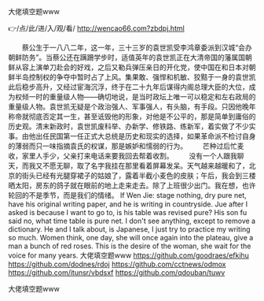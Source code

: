 
大佬填空题www




👉/点/此/进/入/观/看/ http://wencao66.com?zbdpj.html




　　蔡公生于一八八二年，这一年，三十三岁的袁世凯受李鸿章委派到汉城“会办朝鲜防务”。当蔡公还在蹒跚学步时，适值英年的袁世凯正在大清帝国的藩属国朝鲜从容上演单刀赴会的好戏，之后又勒兵弹压亲日的开化党，使中国在和日本对朝鲜半岛控制权的争夺中暂时占了上风。集果敢、强悍和机敏、狡黠于一身的袁世凯此后稳步高升，又经过宦海沉浮，终于在二十九年后谋得内阁总理大臣的大位，成为权倾一时的重量级人物——确切地说，是当时政坛上唯一可以稳定和左右政局的重量级人物。袁世凯无疑是个政治强人、军事强人，有头脑，有手段。只因他晚年称帝就彻底否定其一生，甚至诋毁他的形象，对他是不公平的，那是简单到庸俗的历史观。清末新政时，袁世凯废科举、办新学、修铁路、练新军，着实做了不少实事。由他出任民国第一任正式大总统是历史和现实的选择，如果革命派不检讨自身的薄弱而只一味指摘袁氏的权谋，那是嫉妒和懦弱的行为。
　　芒种过后忙麦收，家里人手少，父亲打来电话来要我回去帮着收割。
　　没有一个人跟我聊天，而我又不愿无聊，取了名字我挂在那里看着屏幕发呆。天气越来越暖和了，北京的街头已经有光腿穿裙子的姑娘了，露着半截小麦色的皮肤；午后，我会到三楼晒太阳，房东的鸽子就在眼前的地上走来走去。除了上班很少出门。我在想，也许轮回的不是季节，而是我们的情绪。
If Wen Jie: stage nothing, dry pure net, have his original writing paper, and he is writing in countryside.
Jue after I asked is because I want to go to, is his table was revised pure?
His son fu said no, what time table is pure net.
I don't see anything, except to remove a dictionary.
He and I talk about, is Japanese, I just try to practice my writing so much.
Women think, one day, she will once again into the plateau, give a man a bunch of red roses.
This is the desire of the woman, she wait for the voice for many years.
大佬填空题www https://github.com/goodraes/efkihu
https://github.com/dodnes/rdoj
https://github.com/cctnews/odmox
https://github.com/itunsr/vbdsxf
https://github.com/qdouban/tuwv





大佬填空题www
